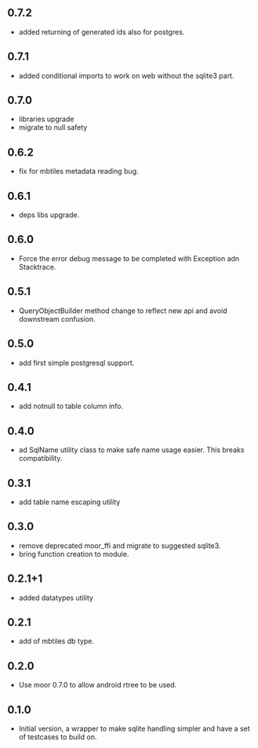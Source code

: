 ## 0.7.2

- added returning of generated ids also for postgres.

## 0.7.1

- added conditional imports to work on web without the sqlite3 part.
## 0.7.0

- libraries upgrade
- migrate to null safety

## 0.6.2

- fix for mbtiles metadata reading bug.

## 0.6.1

- deps libs upgrade.

## 0.6.0

- Force the error debug message to be completed with Exception adn Stacktrace.

## 0.5.1

- QueryObjectBuilder method change to reflect new api and avoid downstream confusion.

## 0.5.0

- add first simple postgresql support.

## 0.4.1

- add notnull to table column info.

## 0.4.0

- ad SqlName utility class to make safe name usage easier. This breaks compatibility.

## 0.3.1

- add table name escaping utility

## 0.3.0

- remove deprecated moor_ffi and migrate to suggested sqlite3.
- bring function creation to module.

## 0.2.1+1

- added datatypes utility

## 0.2.1

- add of mbtiles db type.

## 0.2.0

- Use moor 0.7.0 to allow android rtree to be used.

## 0.1.0

- Initial version, a wrapper to make sqlite handling simpler and have a set of testcases to build on.
